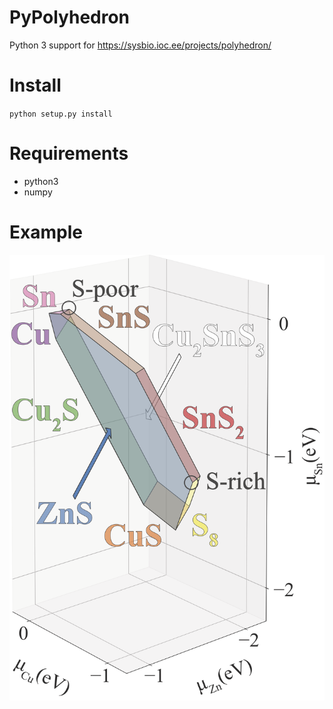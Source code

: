 # PyPolyhedron

Python 3 support for https://sysbio.ioc.ee/projects/polyhedron/


# Install 
`python setup.py install`

# Requirements
- python3 
- numpy


# Example
![example/phase_diagram.png](example/phase_diagram.png)
